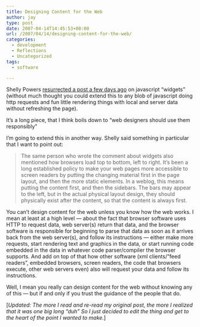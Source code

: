 ```yaml
---
title: Designing Content for the Web
author: jay
type: post
date: 2007-04-14T14:45:53+00:00
url: /2007/04/14/designing-content-for-the-web/
categories:
  - development
  - Reflections
  - Uncategorized
tags:
  - software

---
```

Shelly Powers [resurrected a post a few days ago][1] on javascript “widgets” (without much thought you could extend this to any blob of javascript doing http requests and fun little rendering things with local and server data without refreshing the page).

It’s a long piece, that I think boils down to “web designers should use them responsibly”

I’m going to extend this in another way. Shelly said something in particular that I want to point out:

> The same person who wrote the comment about widgets also mentioned how browsers load top to bottom, left to right. It’s been a long established policy to make your web pages more accessible to screen readers by putting the changing material first in the page layout, and then the more static elements. In a weblog, this means putting the content first, and then the sidebars. The bars may appear to the left, but in the actual physical layout design, they should physically exist after the content, so that the content is always first.

You can’t design content for the web unless you know how the web works. I mean at least at a high level — about the fact that browser software uses HTTP to request data, web server(s) return that data, and the browser software is responsible for beginning to parse that data as soon as it arrives back from the web server(s), and follow its instructions — either make more requests, start rendering text and graphics in the data, or start running code embedded in the data in whatever code parser/compiler the browser supports. And add on top of that how other software (xml clients/”feed readers”, embedded browsers, screen readers, the code that browsers execute, other web servers even) also will request your data and follow its instructions.

Well, I mean you really can design content for the web without knowing any of this — but if and only if you trust the guidance of the people that do.

[_Updated: The more I read and re-read my original post, the more I realized that it was one big long “duh” So I just decided to edit the thing and get to the heart of the point I wanted to make._]

 [1]: http://burningbird.net/learning-javascript/widget-kungfu/